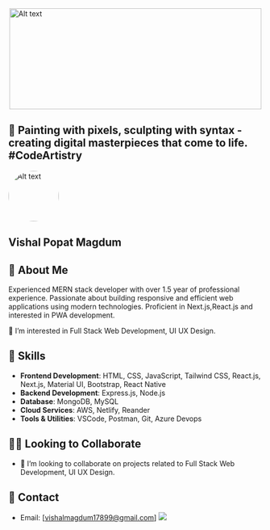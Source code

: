 <div style="display:flex;alig-items: center;justify-content:center">
  <img src="https://i.pinimg.com/originals/81/17/8b/81178b47a8598f0c81c4799f2cdd4057.gif" alt="Alt text" style="width:500px; height:200px">
</div>

## 🎨 Painting with pixels, sculpting with syntax - creating digital masterpieces that come to life. #CodeArtistry

 
<img src="https://drive.google.com/uc?export=view&id=1DJso5oEIGiJtyTjXfrGcHDWme2QoEMGh" alt="Alt text" style="width: 100px; border-radius: 50%;"> 

## Vishal Popat Magdum










## 📝 About Me
Experienced MERN stack developer with over 1.5 year of professional experience. Passionate about building responsive and efficient web applications using modern technologies. Proficient in Next.js,React.js and interested in PWA development. 

👀 I’m interested in Full Stack Web Development, UI UX Design. 

## 🚀 Skills
- **Frontend Development**: HTML, CSS, JavaScript, Tailwind CSS, React.js, Next.js, Material UI, Bootstrap, React Native
- **Backend Development**: Express.js, Node.js
- **Database**: MongoDB, MySQL
- **Cloud Services**: AWS, Netlify, Reander
- **Tools & Utilities**: VSCode, Postman, Git, Azure Devops

## 🤝🏼 Looking to Collaborate
- 💞️ I’m looking to collaborate on projects related to Full Stack Web Development, UI UX Design.

## 📧 Contact
- Email: [vishalmagdum17899@gmail.com]
  <a href = "https://www.linkedin.com/in/vishal-magdum-893166228/"><img src="https://img.icons8.com/fluent/48/000000/linkedin.png"/></a>



<!---
VishalMagdum/VishalMagdum is a ✨ special ✨ repository because its `README.md` (this file) appears on your GitHub profile.
You can click the Preview link to take a look at your changes.
--->
